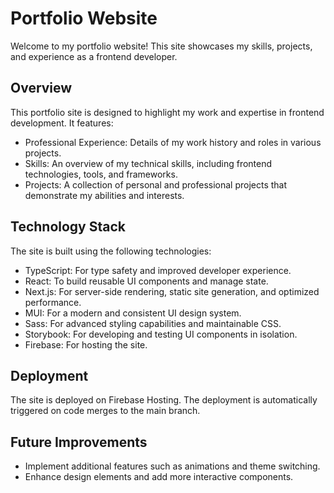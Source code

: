# Portfolio Website

Welcome to my portfolio website! This site showcases my skills, projects, and experience as a frontend developer.

## Overview

This portfolio site is designed to highlight my work and expertise in frontend development. It features:

- Professional Experience: Details of my work history and roles in various projects.
- Skills: An overview of my technical skills, including frontend technologies, tools, and frameworks.
- Projects: A collection of personal and professional projects that demonstrate my abilities and interests.

## Technology Stack

The site is built using the following technologies:

- TypeScript: For type safety and improved developer experience.
- React: To build reusable UI components and manage state.
- Next.js: For server-side rendering, static site generation, and optimized performance.
- MUI: For a modern and consistent UI design system.
- Sass: For advanced styling capabilities and maintainable CSS.
- Storybook: For developing and testing UI components in isolation.
- Firebase: For hosting the site.

## Deployment

The site is deployed on Firebase Hosting. The deployment is automatically triggered on code merges to the main branch.

## Future Improvements

- Implement additional features such as animations and theme switching.
- Enhance design elements and add more interactive components.
